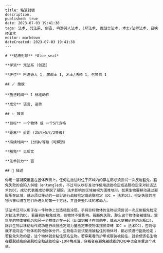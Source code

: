 
    ---
    title: 粘液封锁
    description: 
    published: true
    date: 2023-07-03 19:41:38
    tags: 法术, 咒法系, 创造, 吟游诗人法术, 1环法术, 魔战士法术, 术士/法师法术, 召唤师法术
    editor: markdown
    dateCreated: 2023-07-03 19:41:38
    ---

    # **粘液封锁** *Glue seal*

    **学派** 咒法系 (创造) 

    **环位** 吟游诗人 1, 魔战士 1, 术士/法师 1, 召唤师 1

    ## 🪄 施放

    **施法时间** 1 标准动作

    **成分** 语言, 姿势

    ## ✨ 效果 

    **目标** 一个物体 或 一个5尺方格 

    **距离** 近距 (25尺+5尺/2等级)  

    **持续时间** 1分钟/等级（可解消） 

    **豁免** 见后文

    **法术抗力** 否

    ## 📖 描述

    你用一层凝胶覆盖在固体表面上。任何在施法时位于区域内的存在都必须尝试一次反射豁免。豁免失败的会陷入纠缠（entangled），不过可以以标准动作使用战技检定或逃脱检定来对抗该法术的DC，成功代表着成功挣脱了凝胶。法术影响的区域被视为困难地形。如果生物要移动通过凝胶所在区域，就必须以移动的一部分进行战技检定或逃脱检定（DC = 法术DC）。检定失败的生物会被纠缠在它们所进入的第一个方格，并且失去后续的移动力。

    该法术还可以用于在一件物体上创造粘性涂层。手持目标物体的生物必须尝试一次反射豁免检定对抗法术的DC。若最初的豁免成功，则物体不受影响。若豁免失败，那么这个物体会被缠住。受影响的物体被视为和另一个物体连在一起（比如剑被卡在剑鞘中，或者木塞被封在药水瓶口），除非生物以移动动作成功进行战技检定或力量检定来使物体摆脱束缚（DC = 法术DC），否则你就不能将这个物体和其他物体分开。生物每次尝试使用被粘住的物体时，都必须进行豁免检定；若豁免失败的话，这个物体就会粘住该名生物。若穿戴者的护甲或服装被黏住，就会使该名生物在摆脱擒抱的逃脱检定和战技检定-10环境减值，穿戴者在避免被擒抱的CMD中也会承受这个减值。
    